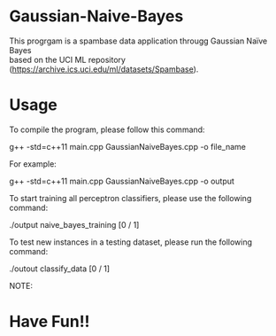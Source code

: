 # Gaussian-Naive-Bayes
This progrgam is a spambase data application througg Gaussian Naïve Bayes <br />
based on the UCI ML repository (https://archive.ics.uci.edu/ml/datasets/Spambase). <br />



# Usage

To compile the program, please follow this command: <br />

g++ -std=c++11 main.cpp GaussianNaiveBayes.cpp -o file_name 

For example: 

g++ -std=c++11 main.cpp GaussianNaiveBayes.cpp -o output

To start training all perceptron classifiers, please use the following command: <br />

./output naive_bayes_training [0 / 1]

To test new instances in a testing dataset, please run the following command: <br />

./outout classify_data [0 / 1]

NOTE: <br />



# Have Fun!!
